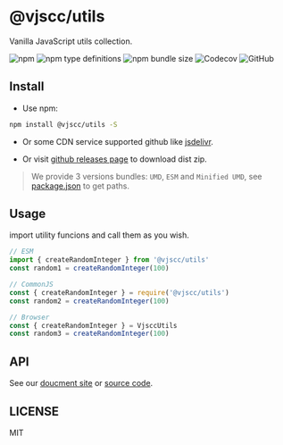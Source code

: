 # @vjscc/utils

Vanilla JavaScript utils collection.

![npm](https://img.shields.io/npm/v/@vjscc/utils?logo=npm&style=flat-square)
![npm type definitions](https://img.shields.io/npm/types/@vjscc/utils?logo=typescript&style=flat-square)
![npm bundle size](https://img.shields.io/bundlephobia/min/@vjscc/utils?logo=npm&style=flat-square)
![Codecov](https://img.shields.io/codecov/c/github/vjscc/utils?logo=codecov&style=flat-square)
![GitHub](https://img.shields.io/github/license/vjscc/utils?logo=github&style=flat-square)

## Install

- Use npm:

```bash
npm install @vjscc/utils -S
```

- Or some CDN service supported github like [jsdelivr](https://www.jsdelivr.com/).

- Or visit [github releases page](https://github.com/vjscc/utils/releases) to download dist zip.

> We provide 3 versions bundles: `UMD`, `ESM` and `Minified UMD`, see [package.json](./package.json) to get paths.

## Usage

import utility funcions and call them as you wish.

```js
// ESM
import { createRandomInteger } from '@vjscc/utils'
const random1 = createRandomInteger(100)

// CommonJS
const { createRandomInteger } = require('@vjscc/utils')
const random2 = createRandomInteger(100)

// Browser
const { createRandomInteger } = VjsccUtils
const random3 = createRandomInteger(100)
```

## API

See our [doucment site](https://vjscc.github.io/utils/) or [source code](./src/).

## LICENSE

MIT
